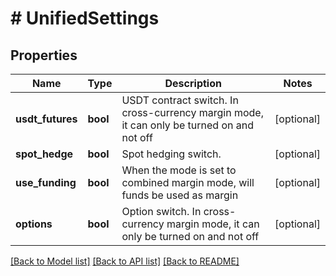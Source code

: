 # # UnifiedSettings

## Properties

Name | Type | Description | Notes
------------ | ------------- | ------------- | -------------
**usdt_futures** | **bool** | USDT contract switch. In cross-currency margin mode, it can only be turned on and not off | [optional] 
**spot_hedge** | **bool** | Spot hedging switch. | [optional] 
**use_funding** | **bool** | When the mode is set to combined margin mode, will funds be used as margin | [optional] 
**options** | **bool** | Option switch. In cross-currency margin mode, it can only be turned on and not off | [optional] 

[[Back to Model list]](../../README.md#documentation-for-models) [[Back to API list]](../../README.md#documentation-for-api-endpoints) [[Back to README]](../../README.md)
